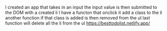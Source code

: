I created an app that takes in an input 
the input value is then submitted to the DOM with a created li
I have a functon that onclick it add a class to the li
another function if that class is added is then removed from the ul
last function will delete all the li from the ul
https://besttodolist.netlify.app/
